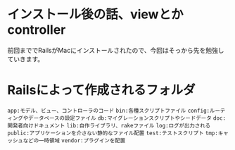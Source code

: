 # インストール後の話、viewとかcontroller
前回まででRailsがMacにインストールされたので、今回はそっから先を勉強していきます。

# Railsによって作成されるフォルダ

`app:モデル、ビュー、コントローラのコード`
`bin:各種スクリプトファイル`
`config:ルーティングやデータベースの設定ファイル`
`db:マイグレーションスクリプトやシードデータ`
`doc:開発者向けドキュメント`
`lib:自作ライブラリ、rakeファイル`
`log:ログが出力される`
`public:アプリケーションを介さない静的なファイル配置`
`test:テストスクリプト`
`tmp:キャッシュなどの一時領域`
`vendor:プラグインを配置`